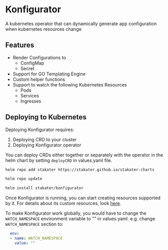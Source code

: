 # Konfigurator

A kubernetes operator that can dynamically generate app configuration when kubernetes resources change

## Features

- Render Configurations to
  - ConfigMap
  - Secret
- Support for GO Templating Engine
- Custom helper functions
- Support to watch the following Kubernetes Resources
  - Pods
  - Services
  - Ingresses

## Deploying to Kubernetes

Deploying Konfigurator requires:

1. Deploying CRD to your cluster
2. Deploying Konfigurator operator

You can deploy CRDs either together or separately with the operator in the helm chart by setting `deployCRD` in values.yaml file.

```bash
helm repo add stakater https://stakater.github.io/stakater-charts

helm repo update

helm install stakater/konfigurator
```

Once Konfigurator is running, you can start creating resources supported by it. For details about its custom resources, look [here](https://github.com/stakater/Konfigurator/tree/master/docs/konfigurator-template.md).

To make Konfigurator work globally, you would have to change the `WATCH_NAMESPACE` environment variable to "" in values.yaml. e.g. change `WATCH_NAMESPACE` section to:

```yaml
  env:
  - name: WATCH_NAMESPACE
    value: ""
```